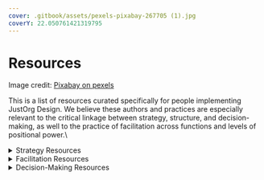 ```yaml
---
cover: .gitbook/assets/pexels-pixabay-267705 (1).jpg
coverY: 22.050761421319795
---
```


# Resources

Image credit: [Pixabay on pexels](https://www.pexels.com/photo/book-book-pages-eyeglasses-knowledge-267705/)



This is a list of resources curated specifically for people implementing JustOrg Design. We believe these authors and practices are especially relevant to the critical linkage between strategy, structure, and decision-making, as well to the practice of facilitation across functions and levels of positional power.\


<details>

<summary>Strategy Resources</summary>

****[**Emergent Strategy: Shaping Change, Changing Worlds**](https://www.goodreads.com/en/book/show/29633913-emergent-strategy)****

by adrienne maree brown\


****[**Holding Change: The Way of Emergent Strategy Facilitation and Mediation**](https://www.goodreads.com/en/book/show/55814319-holding-change)

by adrienne maree brown

</details>

<details>

<summary>Facilitation Resources</summary>

****[**Turning Toward Each Other: A Conflict Workbook**](https://movementstrategy.org/resources/turning-towards-each-other-a-conflict-workbook/)****

by Jovida Ross and Weyam Ghadbian

</details>

<details>

<summary>Decision-Making Resources</summary>

****[**Decisions, Decisions: Choosing the Right Decision-Making Approach for Your Organizational Culture**](https://rvcseattle.org/2022/11/26/decisions-decisions-choosing-the-right-decision-making-approach-for-your-organizational-culture/)****

by Ananda Valenzuela and Susan Misra\


****[**Consensus Decision Making**](https://www.seedsforchange.org.uk/consensus)****

by Seeds for Change\


****[**Team Decision Making: The Gradients of Agreement**](https://www.trg-inc.com/resources/team-decision-making-the-gradients-of-agreement/)****

by Training Resources Group\


<mark style="color:blue;">**Models**</mark> <mark style="color:blue;"></mark><mark style="color:blue;"></mark> <mark style="color:blue;"></mark><mark style="color:blue;">**of**</mark> <mark style="color:blue;"></mark><mark style="color:blue;"></mark> <mark style="color:blue;"></mark><mark style="color:blue;">**Consensus**</mark> ([direct link to PDF guide](http://disabilityjusticedreaming.org/iambrown-Models-of-Consensus.pdf))

by  Autumn Brown, posted on [Disability Justice Dreaming](https://disabilityjusticedreaming.org/learnings/#BasicConsensus)

</details>

